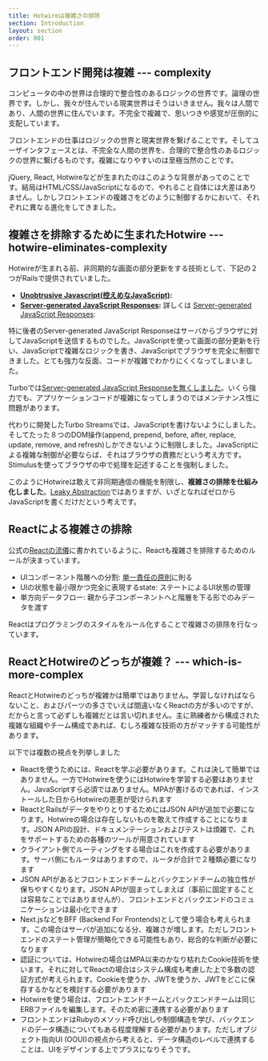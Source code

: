 ```yaml
---
title: Hotwireは複雑さの排除
section: Introduction
layout: section
order: 001
---
```


## フロントエンド開発は複雑 --- complexity

コンピュータの中の世界は合理的で整合性のあるロジックの世界です。論理の世界です。しかし、我々が住んでいる現実世界はそうはいきません。我々は人間であり、人間の世界に住んでいます。不完全で複雑で、思いつきや感覚が圧倒的に支配しています。

フロントエンドの仕事はロジックの世界と現実世界を繋げることです。そしてユーザインタフェースとは、不完全な人間の世界を、合理的で整合性のあるロジックの世界に繋げるものです。複雑になりやすいのは至極当然のことです。

jQuery, React, Hotwireなどが生まれたのはこのような背景があってのことです。結局はHTML/CSS/JavaScriptになるので、やれること自体には大差はありません。しかしフロントエンドの複雑さをどのように制御するかにおいて、それぞれに異なる進化をしてきました。

## 複雑さを排除するために生まれたHotwire --- hotwire-eliminates-complexity

Hotwireが生まれる前、非同期的な画面の部分更新をする技術として、下記の２つがRailsで提供されていました。

* **[Unobtrusive Javascript(控えめなJavaScript)](https://railsguides.jp/v4.2/working_with_javascript_in_rails.html#「控えめなjavascript」):**
* **[Server-generated JavaScript Responses](https://railsguides.jp/v4.2/working_with_javascript_in_rails.html#シンプルな例):** 詳しくは [Server-generated JavaScript Responses](https://signalvnoise.com/posts/3697-server-generated-javascript-responses):

特に後者のServer-generated JavaScript Responseはサーバからブラウザに対してJavaScriptを送信するものでした。JavaScriptを使って画面の部分更新を行い、JavaScriptで複雑なロジックを書き、JavaScriptでブラウザを完全に制御できました。とても強力な反面、コードが複雑でわかりにくくなってしまいました。

Turboでは[Server-generated JavaScript Responseを無くしました](https://turbo.hotwired.dev/handbook/streams#but-what-about-running-javascript%3F)。いくら強力でも、アプリケーションコードが複雑になってしまうのではメンテナンス性に問題があります。

代わりに開発したTurbo Streamsでは、JavaScriptを書けないようにしました。そしてたった８つのDOM操作(append, prepend, before, after, replace, update, remove, and refresh)しかできないように制限しました。JavaScriptによる複雑な制御が必要ならば、それはブラウザの責務だという考え方です。Stimulusを使ってブラウザの中で処理を記述することを強制しました。

このようにHotwireは敢えて非同期通信の機能を制限し、**複雑さの排除を仕組み化しました**。[Leaky Abstraction](https://en.wikipedia.org/wiki/Leaky_abstraction)ではありますが、いざとなればゼロからJavaScriptを書くだけだという考えです。

## Reactによる複雑さの排除

公式の[Reactの流儀](https://ja.react.dev/learn/thinking-in-react)に書かれているように、Reactも複雑さを排除するためのルールが決まっています。

* UIコンポーネント階層への分割: [単一責任の原則](https://ja.wikipedia.org/wiki/単一責任の原則)に則る
* UIの状態を最小限かつ完全に表現するstate: ステートによるUI状態の管理
* 単方向データフロー: 親から子コンポーネントへと階層を下る形でのみデータを渡す

Reactはプログラミングのスタイルをルール化することで複雑さの排除を行なっています。

## ReactとHotwireのどっちが複雑？ --- which-is-more-complex

ReactとHotwireのどっちが複雑かは簡単ではありません。学習しなければならないこと、およびパーツの多さでいえば間違いなくReactの方が多いのですが、だからと言って必ずしも複雑だとは言い切れません。主に熟練者から構成された複雑な組織やチーム構成であれば、むしろ複雑な技術の方がマッチする可能性があります。

以下では複数の視点を列挙しました

* Reactを使うためには、Reactを学ぶ必要があります。これは決して簡単ではありません。一方でHotwireを使うにはHotwireを学習する必要はありません。JavaScriptすら必須ではありません。MPAが書けるのであれば、インストールした日からHotwireの恩恵が受けられます
* ReactとRailsがデータをやりとりするためにはJSON APIが追加で必要になります。Hotwireの場合は存在しないものを敢えて作成することになります。JSON APIの設計、ドキュメンテーションおよびテストは煩雑で、これをサポートするための各種のツールが用意されています
* クライアント側でルーティングをする場合はこれを作成する必要があります。サーバ側にもルータはありますので、ルータが合計で２種類必要になります
* JSON APIがあるとフロントエンドチームとバックエンドチームの独立性が保ちやすくなります。JSON APIが固まってしまえば（事前に固定することは容易なことではありませんが）、フロントエンドとバックエンドのコミュニケーションは最小化できます
* Next.jsなどをBFF (Backend For Frontends)として使う場合も考えられます。この場合はサーバが追加になる分、複雑さが増します。ただしフロントエンドのステート管理が簡略化できる可能性もあり、総合的な判断が必要になります
* 認証については、Hotwireの場合はMPA以来のかなり枯れたCookie技術を使います。それに対してReactの場合はシステム構成も考慮した上で多数の認証方式が考えられます。Cookieを使うか、JWTを使うか、JWTをどこに保存するかなどを検討する必要があります
* Hotwireを使う場合は、フロントエンドチームとバックエンドチームは同じERBファイルを編集します。そのため密に連携する必要があります
* フロントエンドはRubyのメソッド呼び出しや制御構造を学び、バックエンドのデータ構造についてもある程度理解する必要があります。ただしオブジェクト指向UI (OOUI)の視点から考えると、データ構造のレベルで連携することは、UIをデザインする上でプラスになりそうです。
